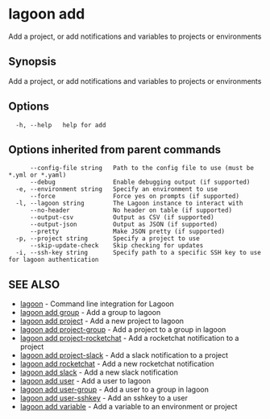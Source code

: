 # lagoon add

Add a project, or add notifications and variables to projects or environments

## Synopsis

Add a project, or add notifications and variables to projects or environments

## Options

```text
  -h, --help   help for add
```

## Options inherited from parent commands

```text
      --config-file string   Path to the config file to use (must be *.yml or *.yaml)
      --debug                Enable debugging output (if supported)
  -e, --environment string   Specify an environment to use
      --force                Force yes on prompts (if supported)
  -l, --lagoon string        The Lagoon instance to interact with
      --no-header            No header on table (if supported)
      --output-csv           Output as CSV (if supported)
      --output-json          Output as JSON (if supported)
      --pretty               Make JSON pretty (if supported)
  -p, --project string       Specify a project to use
      --skip-update-check    Skip checking for updates
  -i, --ssh-key string       Specify path to a specific SSH key to use for lagoon authentication
```

## SEE ALSO

* [lagoon](lagoon.md)     - Command line integration for Lagoon
* [lagoon add group](lagoon_add_group.md)     - Add a group to lagoon
* [lagoon add project](lagoon_add_project.md)     - Add a new project to lagoon
* [lagoon add project-group](lagoon_add_project-group.md)     - Add a project to a group in lagoon
* [lagoon add project-rocketchat](lagoon_add_project-rocketchat.md)     - Add a rocketchat notification to a project
* [lagoon add project-slack](lagoon_add_project-slack.md)     - Add a slack notification to a project
* [lagoon add rocketchat](lagoon_add_rocketchat.md)     - Add a new rocketchat notification
* [lagoon add slack](lagoon_add_slack.md)     - Add a new slack notification
* [lagoon add user](lagoon_add_user.md)     - Add a user to lagoon
* [lagoon add user-group](lagoon_add_user-group.md)     - Add a user to a group in lagoon
* [lagoon add user-sshkey](lagoon_add_user-sshkey.md)     - Add an sshkey to a user
* [lagoon add variable](lagoon_add_variable.md)     - Add a variable to an environment or project

